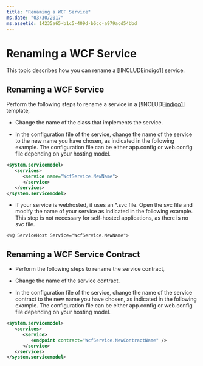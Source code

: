 ```yaml
---
title: "Renaming a WCF Service"
ms.date: "03/30/2017"
ms.assetid: 14235a65-b1c5-409d-b6cc-a979acd54bbd
---
```

# Renaming a WCF Service
This topic describes how you can rename a [!INCLUDE[indigo1](../../../includes/indigo1-md.md)] service.  
  
## Renaming a WCF Service  
 Perform the following steps to rename a service in a [!INCLUDE[indigo1](../../../includes/indigo1-md.md)] template,  
  
-   Change the name of the class that implements the service.  
  
-   In the configuration file of the service, change the name of the service to the new name you have chosen, as indicated in the following example. The configuration file can be either app.config or web.config file depending on your hosting model.  
  
```xml  
<system.servicemodel>  
   <services>  
      <service name="WcfService.NewName">  
      </service>  
   </services>  
</system.servicemodel>  
```  
  
-   If your service is webhosted, it uses an *.svc file. Open the svc file and modify the name of your service as indicated in the following example. This step is not necessary for self-hosted applications, as there is no svc file.  
  
```  
<%@ ServiceHost Service="WcfService.NewName">  
```  
  
## Renaming a WCF Service Contract  
  
-   Perform the following steps to rename the service contract,  
  
-   Change the name of the service contract.  
  
-   In the configuration file of the service, change the name of the service contract to the new name you have chosen, as indicated in the following example. The configuration file can be either app.config or web.config file depending on your hosting model.  
  
```xml  
<system.servicemodel>  
   <services>  
      <service>  
         <endpoint contract="WcfService.NewContractName" />  
      </service>  
   </services>  
</system.servicemodel>  
```
